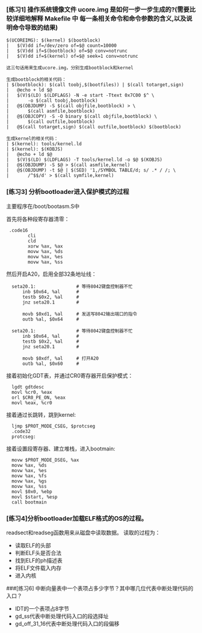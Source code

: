 

### [练习1] 操作系统镜像文件 ucore.img 是如何一步一步生成的?(需要比较详细地解释 Makefile 中 每一条相关命令和命令参数的含义,以及说明命令导致的结果)

```
$(UCOREIMG): $(kernel) $(bootblock)
|   $(V)dd if=/dev/zero of=$@ count=10000
|   $(V)dd if=$(bootblock) of=$@ conv=notrunc
|   $(V)dd if=$(kernel) of=$@ seek=1 conv=notrunc

这三句话用来生成ucore.img，分别生成bootblock和kernel

生成bootblock的相关代码：
| $(bootblock): $(call toobj,$(bootfiles)) | $(call totarget,sign)
|   @echo + ld $@
|   $(V)$(LD) $(LDFLAGS) -N -e start -Ttext 0x7C00 $^ \
|       -o $(call toobj,bootblock)
|   @$(OBJDUMP) -S $(call objfile,bootblock) > \
|       $(call asmfile,bootblock)
|   @$(OBJCOPY) -S -O binary $(call objfile,bootblock) \
|       $(call outfile,bootblock)
|   @$(call totarget,sign) $(call outfile,bootblock) $(bootblock)

生成kernel的相关代码：
| $(kernel): tools/kernel.ld
| $(kernel): $(KOBJS)
|   @echo + ld $@
|   $(V)$(LD) $(LDFLAGS) -T tools/kernel.ld -o $@ $(KOBJS)
|   @$(OBJDUMP) -S $@ > $(call asmfile,kernel)
|   @$(OBJDUMP) -t $@ | $(SED) '1,/SYMBOL TABLE/d; s/ .* / /; \
|       /^$$/d' > $(call symfile,kernel)
```

### [练习3] 分析bootloader进入保护模式的过程
主要程序在/boot/bootasm.S中

首先将各种段寄存器清零：
```
 .code16
        cli
        cld
        xorw %ax, %ax
        movw %ax, %ds
        movw %ax, %es
        movw %ax, %ss
```
然后开启A20，启用全部32条地址线：
```
  seta20.1:               # 等待8042键盘控制器不忙
      inb $0x64, %al      # 
      testb $0x2, %al     #
      jnz seta20.1        #

      movb $0xd1, %al     # 发送写8042输出端口的指令
      outb %al, $0x64     #

  seta20.1:               # 等待8042键盘控制器不忙
      inb $0x64, %al      # 
      testb $0x2, %al     #
      jnz seta20.1        #

      movb $0xdf, %al     # 打开A20
      outb %al, $0x60     # 
```
接着初始化GDT表，并通过CR0寄存器开启保护模式：
```
  lgdt gdtdesc
  movl %cr0, %eax
  orl $CR0_PE_ON, %eax
  movl %eax, %cr0     
```
接着通过长跳转，跳到kernel:
```
  ljmp $PROT_MODE_CSEG, $protcseg
  .code32
  protcseg:
```
接着设置段寄存器、建立堆栈，进入bootmain:
```
  movw $PROT_MODE_DSEG, %ax
  movw %ax, %ds
  movw %ax, %es
  movw %ax, %fs
  movw %ax, %gs
  movw %ax, %ss
  movl $0x0, %ebp
  movl $start, %esp
  call bootmain
```
### [练习4]分析bootloader加载ELF格式的OS的过程。
readsect和readseg函数用来从磁盘中读取数据。
读取的过程为：
- 读取ELF的头部
- 判断ELF头是否合法
- 找到ELF的ph描述表
- 将ELF文件载入内存
- 进入内核

###[练习6] 中断向量表中一个表项占多少字节？其中哪几位代表中断处理代码的入口？
- IDT的一个表项占8字节
- gd_ss代表中断处理代码入口的段选择址
- gd_off_31_16代表中断处理代码入口的段偏移
